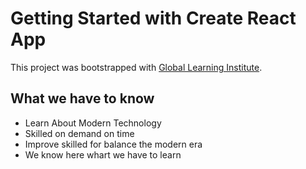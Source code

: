 # Getting Started with Create React App

This project was bootstrapped with [Global Learning Institute](https://tender-bassi-a56b20.netlify.app/home).

## What we have to know

* Learn About Modern Technology
* Skilled on demand on time
* Improve skilled for balance the modern era
* We know here whart we have to learn

